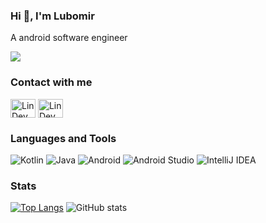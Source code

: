 ### Hi 👋, I'm Lubomir

A android software engineer

![](https://github-profile-trophy.vercel.app/?username=LinDevHard&theme=nord)

### Contact with me
<p align="left">
<a href="https://linkedin.com/in/linhard" target="blank"><img align="center" src="https://cdn.jsdelivr.net/npm/simple-icons@3.0.1/icons/linkedin.svg" alt="LinDevHard" height="30" width="40"/></a>
<a href="https://t.me/ningenno" target="blank"><img align="center" src="https://cdn.jsdelivr.net/npm/simple-icons@3.0.1/icons/telegram.svg" alt="LinDevHard" height="30" width="40" /></a>
</p>

### Languages and Tools
![Kotlin](https://img.shields.io/badge/kotlin-%230095D5.svg?style=for-the-badge&logo=kotlin&logoColor=white)
![Java](https://img.shields.io/badge/java-%23ED8B00.svg?style=for-the-badge&logo=java&logoColor=white)
![Android](https://img.shields.io/badge/Android-3DDC84?style=for-the-badge&logo=android&logoColor=white)
![Android Studio](https://img.shields.io/badge/Android%20Studio-3DDC84.svg?style=for-the-badge&logo=android-studio&logoColor=white) 
![IntelliJ IDEA](https://img.shields.io/badge/IntelliJIDEA-000000.svg?style=for-the-badge&logo=intellij-idea&logoColor=white)

### Stats
[![Top Langs](https://github-readme-stats.vercel.app/api/top-langs/?username=LinDevHard&theme=nord&count_private=true&hide=css,html)](https://github.com/LinDevHard)
![GitHub stats](https://github-readme-stats.vercel.app/api?username=LinDevHard&show_icons=true&theme=nord&count_private=true)

<!--
**LinDevHard/LinDevHard** is a ✨ _special_ ✨ repository because its `README.md` (this file) appears on your GitHub profile.

Here are some ideas to get you started:

- 🔭 I’m currently working on ...
- 🌱 I’m currently learning ...
- 👯 I’m looking to collaborate on ...
- 🤔 I’m looking for help with ...
- 💬 Ask me about ...
- 📫 How to reach me: ...
- 😄 Pronouns: ...
- ⚡ Fun fact: ...
-->
